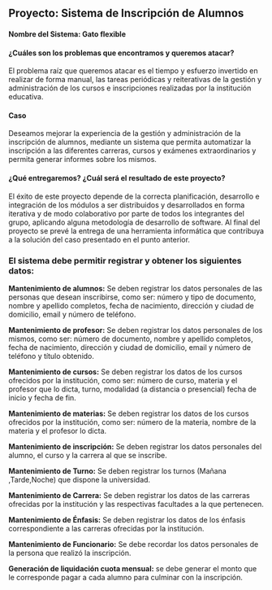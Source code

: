 ## Proyecto: Sistema de Inscripción de Alumnos
#### Nombre del Sistema: Gato flexible

#### ¿Cuáles son los problemas que encontramos y queremos atacar? 
El problema raíz que queremos atacar es el tiempo y esfuerzo invertido en realizar de forma manual,
las tareas periódicas y reiterativas de la gestión y administración de los cursos e inscripciones realizadas 
por la institución educativa.

#### Caso
Deseamos mejorar la experiencia de la gestión y administración de la inscripción de alumnos, 
mediante un sistema que permita automatizar la inscripción a las diferentes carreras,
cursos y exámenes extraordinarios y permita generar informes sobre los mismos.

#### ¿Qué entregaremos? ¿Cuál será el resultado de este proyecto?
El éxito de este proyecto depende de la correcta planificación, desarrollo e integración de los módulos a 
ser distribuidos y desarrollados en forma iterativa y de modo colaborativo por parte de todos los integrantes 
del grupo, aplicando alguna metodología de desarrollo de software. Al final del proyecto se prevé la entrega 
de una herramienta informática que contribuya a la solución del caso presentado en el punto anterior.

### El sistema debe permitir registrar y obtener los siguientes datos:
**Mantenimiento de alumnos:** Se deben registrar los datos personales de las personas que desean inscribirse, 
como ser: número y tipo de documento, nombre y apellido completos, fecha de nacimiento, dirección y ciudad de domicilio, 
email y número de teléfono.

**Mantenimiento de profesor:** Se deben registrar los datos personales de los mismos, 
como ser: número de documento, nombre y apellido completos, fecha de nacimiento, dirección 
y ciudad de domicilio, email y número de teléfono y título obtenido.

**Mantenimiento de cursos:** Se deben registrar los datos de los cursos ofrecidos por la institución, 
como ser: número de curso, materia y el profesor que lo dicta, turno, modalidad (a distancia o presencial)
fecha de inicio y fecha de fin. 

**Mantenimiento de materias:** Se deben registrar los datos de los cursos ofrecidos por la institución, 
como ser: número de la materia, nombre de la materia y el profesor lo dicta.

**Mantenimiento de inscripción:** Se deben registrar los datos personales del alumno, el curso y la carrera al que se inscribe.

**Mantenimiento de Turno:** Se deben registrar los turnos (Mañana ,Tarde,Noche) que dispone la universidad.

**Mantenimiento de Carrera:** Se deben registrar los datos de las carreras ofrecidas por la institución y 
las respectivas facultades a la que pertenecen. 

**Mantenimiento de Énfasis:** Se deben registrar  los datos de los énfasis correspondiente a las carreras 
ofrecidas por la institución.

**Mantenimiento de Funcionario:** Se debe recordar los datos personales de la persona que realizó la inscripción.

**Generación de liquidación cuota mensual:** se debe generar el monto que le corresponde pagar 
a cada alumno para culminar con la inscripción.
